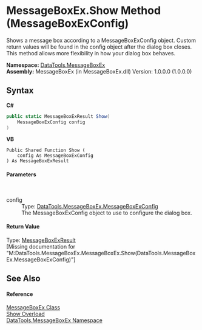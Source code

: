 # MessageBoxEx.Show Method (MessageBoxExConfig)
 

Shows a message box according to a MessageBoxExConfig object. Custom return values will be found in the config object after the dialog box closes. This method allows more flexibility in how your dialog box behaves.

**Namespace:**&nbsp;<a href="N_DataTools_MessageBoxEx.md">DataTools.MessageBoxEx</a><br />**Assembly:**&nbsp;MessageBoxEx (in MessageBoxEx.dll) Version: 1.0.0.0 (1.0.0.0)

## Syntax

**C#**<br />
``` C#
public static MessageBoxExResult Show(
	MessageBoxExConfig config
)
```

**VB**<br />
``` VB
Public Shared Function Show ( 
	config As MessageBoxExConfig
) As MessageBoxExResult
```


#### Parameters
&nbsp;<dl><dt>config</dt><dd>Type: <a href="T_DataTools_MessageBoxEx_MessageBoxExConfig.md">DataTools.MessageBoxEx.MessageBoxExConfig</a><br />The MessageBoxExConfig object to use to configure the dialog box.</dd></dl>

#### Return Value
Type: <a href="T_DataTools_MessageBoxEx_MessageBoxExResult.md">MessageBoxExResult</a><br />\[Missing <returns> documentation for "M:DataTools.MessageBoxEx.MessageBoxEx.Show(DataTools.MessageBoxEx.MessageBoxExConfig)"\]

## See Also


#### Reference
<a href="T_DataTools_MessageBoxEx_MessageBoxEx.md">MessageBoxEx Class</a><br /><a href="Overload_DataTools_MessageBoxEx_MessageBoxEx_Show.md">Show Overload</a><br /><a href="N_DataTools_MessageBoxEx.md">DataTools.MessageBoxEx Namespace</a><br />